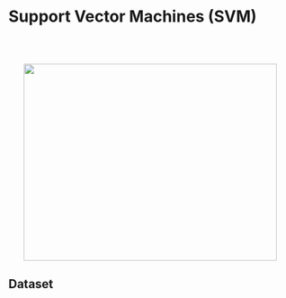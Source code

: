 # Support Vector Machines (SVM)



<br/><br/>

<p align="center">
  <img width="450" height="350" src="https://user-images.githubusercontent.com/66460485/130227221-1176968c-9b29-4f7c-823f-54ef0c5c6737.png">
</p>



## Dataset
